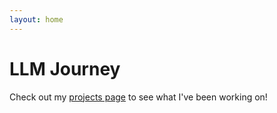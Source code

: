```yaml
---
layout: home
---
```


# LLM Journey

Check out my [projects page](/projects/) to see what I've been working on!
